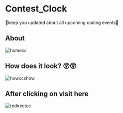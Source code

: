 # Contest_Clock
🥳keep you updated about all upcoming coding events🙌

<h2>About</h2>

![homecc](https://github.com/bhavy3103/Contest_Clock/assets/105499961/4c3336b3-091b-447a-a903-255b106644e3)


<h2>How does it look? 😲😲</h2>

![howccshow](https://github.com/bhavy3103/Contest_Clock/assets/105499961/15a04e39-72e2-4c86-b9b9-e20ce5c575a8)

<h2> After clicking on visit here </h2>

![redirectcc](https://github.com/bhavy3103/Contest_Clock/assets/105499961/9072e9f3-f2e8-402d-a445-ee7fe8762d84)


